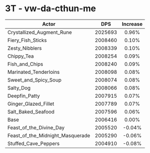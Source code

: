 # 3T - vw-da-cthun-me
| Actor | DPS | Increase |
|---|:---:|:---:|
|Crystallized_Augment_Rune|2025693|0.96%|
|Fiery_Fish_Sticks|2008460|0.10%|
|Zesty_Nibblers|2008339|0.10%|
|Chippy_Tea|2008254|0.09%|
|Fish_and_Chips|2008240|0.09%|
|Marinated_Tenderloins|2008098|0.08%|
|Sweet_and_Spicy_Soup|2008074|0.08%|
|Salty_Dog|2008066|0.08%|
|Deepfin_Patty|2007915|0.07%|
|Ginger_Glazed_Fillet|2007789|0.07%|
|Salt_Baked_Seafood|2007596|0.06%|
|Base|2006416|0.00%|
|Feast_of_the_Divine_Day|2005520|-0.04%|
|Feast_of_the_Midnight_Masquerade|2005290|-0.06%|
|Stuffed_Cave_Peppers|2004910|-0.08%|
